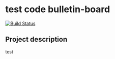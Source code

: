 # test code bulletin-board

[![Build Status](http://ec2-54-197-89-200.compute-1.amazonaws.com/job/check-code/badge/icon)](http://ec2-54-197-89-200.compute-1.amazonaws.com/job/check-code/)

## Project description

test
